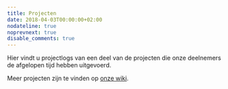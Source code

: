 ```yaml
---
title: Projecten
date: 2018-04-03T00:00:00+02:00
nodateline: true
noprevnext: true
disable_comments: true
---
```


Hier vindt u projectlogs van een deel van de projecten die onze deelnemers
de afgelopen tijd hebben uitgevoerd.


Meer projecten zijn te vinden op [onze wiki](https://tkkrlab.nl/wiki/Projects).
